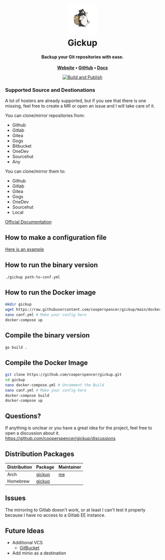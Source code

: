 <h1 align="center">
    <img src="https://github.com/cooperspencer/gickup/blob/main/gickup.png" style="width: 20%;" alt="logo">
    <br/>
    Gickup
</h1>

<h4 align="center">
    Backup your Git repositories with ease.
</h4>


<p align="center">
    <strong>
        <a href="https://cooperspencer.github.io/gickup-documentation/" target="_blank">Website</a>
        •
        <a href="https://github.com/cooperspencer/gickup/">GitHub</a>
        •
        <a href="https://cooperspencer.github.io/gickup-documentation/docs/" target="_blank">Docs</a>
    </strong>
</p>

<p align="center">
    <a href="https://github.com/cooperspencer/gickup/actions/workflows/docker.yml">
        <img alt="Build and Publish" src="https://github.com/cooperspencer/gickup/actions/workflows/docker.yml/badge.svg">
    </a>
</p>





### Supported Source and Destionations
A lot of hosters are already supported, but if you see that there is one missing, feel free to create a MR or open an issue and I will take care of it.

You can clone/mirror repositories from:
- Github
- Gitlab
- Gitea
- Gogs
- Bitbucket
- OneDev
- Sourcehut
- Any

You can clone/mirror them to:
- Github
- Gitlab
- Gitea
- Gogs
- OneDev
- Sourcehut
- Local

[Official Documentation](https://cooperspencer.github.io/gickup-documentation/)

## How to make a configuration file
[Here is an example](https://github.com/cooperspencer/gickup/blob/main/conf.example.yml)

## How to run the binary version
`./gickup path-to-conf.yml`

## How to run the Docker image
```bash
mkdir gickup
wget https://raw.githubusercontent.com/cooperspencer/gickup/main/docker-compose.yml
nano conf.yml # Make your config here
docker-compose up
```
## Compile the binary version
`go build .`

## Compile the Docker Image
```bash
git clone https://github.com/cooperspencer/gickup.git
cd gickup
nano docker-compose.yml # Uncomment the Build
nano conf.yml # Make your config here
docker-compose build
docker-compose up
```

## Questions?
If anything is unclear or you have a great idea for the project, feel free to open a discussion about it.
https://github.com/cooperspencer/gickup/discussions

## Distribution Packages
|Distribution|Package|Maintainer|
|---|---|---|
|Arch|[gickup](https://aur.archlinux.org/packages/gickup/)|[me](https://github.com/cooperspencer)|
|Homebrew|[gickup](https://formulae.brew.sh/formula/gickup#default)||

## Issues
The mirroring to Gitlab doesn't work, or at least I can't test it properly because I have no access to a Gitlab EE instance.

## Future Ideas
- Additional VCS
  - [GitBucket](https://gitbucket.github.io/)
- Add minio as a destination
